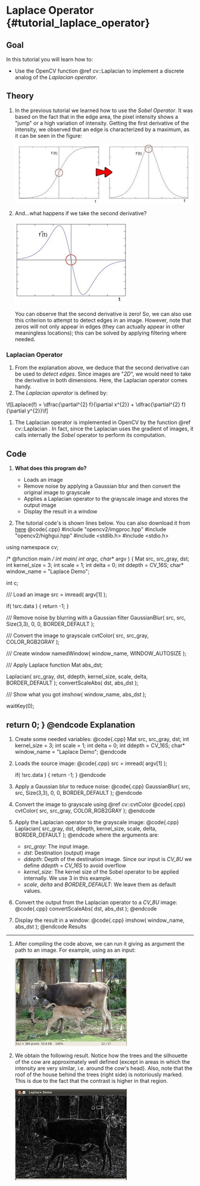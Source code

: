 Laplace Operator {#tutorial_laplace_operator}
================

Goal
----

In this tutorial you will learn how to:

-   Use the OpenCV function @ref cv::Laplacian to implement a discrete analog of the *Laplacian
    operator*.

Theory
------

1.  In the previous tutorial we learned how to use the *Sobel Operator*. It was based on the fact
    that in the edge area, the pixel intensity shows a "jump" or a high variation of intensity.
    Getting the first derivative of the intensity, we observed that an edge is characterized by a
    maximum, as it can be seen in the figure:

    ![image](images/Laplace_Operator_Tutorial_Theory_Previous.jpg)

2.  And...what happens if we take the second derivative?

    ![image](images/Laplace_Operator_Tutorial_Theory_ddIntensity.jpg)

    You can observe that the second derivative is zero! So, we can also use this criterion to
    attempt to detect edges in an image. However, note that zeros will not only appear in edges
    (they can actually appear in other meaningless locations); this can be solved by applying
    filtering where needed.

### Laplacian Operator

1.  From the explanation above, we deduce that the second derivative can be used to *detect edges*.
    Since images are "*2D*", we would need to take the derivative in both dimensions. Here, the
    Laplacian operator comes handy.
2.  The *Laplacian operator* is defined by:

\f[Laplace(f) = \dfrac{\partial^{2} f}{\partial x^{2}} + \dfrac{\partial^{2} f}{\partial y^{2}}\f]

1.  The Laplacian operator is implemented in OpenCV by the function @ref cv::Laplacian . In fact,
    since the Laplacian uses the gradient of images, it calls internally the *Sobel* operator to
    perform its computation.

Code
----

1.  **What does this program do?**
    -   Loads an image
    -   Remove noise by applying a Gaussian blur and then convert the original image to grayscale
    -   Applies a Laplacian operator to the grayscale image and stores the output image
    -   Display the result in a window

2.  The tutorial code's is shown lines below. You can also download it from
    [here](https://github.com/Itseez/opencv/tree/master/samples/cpp/tutorial_code/ImgTrans/Laplace_Demo.cpp)
@code{.cpp}
#include "opencv2/imgproc.hpp"
#include "opencv2/highgui.hpp"
#include <stdlib.h>
#include <stdio.h>

using namespace cv;

/* @function main */
int main( int argc, char** argv )
{
  Mat src, src_gray, dst;
  int kernel_size = 3;
  int scale = 1;
  int delta = 0;
  int ddepth = CV_16S;
  char* window_name = "Laplace Demo";

  int c;

  /// Load an image
  src = imread( argv[1] );

  if( !src.data )
    { return -1; }

  /// Remove noise by blurring with a Gaussian filter
  GaussianBlur( src, src, Size(3,3), 0, 0, BORDER_DEFAULT );

  /// Convert the image to grayscale
  cvtColor( src, src_gray, COLOR_RGB2GRAY );

  /// Create window
  namedWindow( window_name, WINDOW_AUTOSIZE );

  /// Apply Laplace function
  Mat abs_dst;

  Laplacian( src_gray, dst, ddepth, kernel_size, scale, delta, BORDER_DEFAULT );
  convertScaleAbs( dst, abs_dst );

  /// Show what you got
  imshow( window_name, abs_dst );

  waitKey(0);

  return 0;
  }
@endcode
Explanation
-----------

1.  Create some needed variables:
    @code{.cpp}
    Mat src, src_gray, dst;
    int kernel_size = 3;
    int scale = 1;
    int delta = 0;
    int ddepth = CV_16S;
    char* window_name = "Laplace Demo";
    @endcode
2.  Loads the source image:
    @code{.cpp}
    src = imread( argv[1] );

    if( !src.data )
      { return -1; }
    @endcode
3.  Apply a Gaussian blur to reduce noise:
    @code{.cpp}
    GaussianBlur( src, src, Size(3,3), 0, 0, BORDER_DEFAULT );
    @endcode
4.  Convert the image to grayscale using @ref cv::cvtColor
    @code{.cpp}
    cvtColor( src, src_gray, COLOR_RGB2GRAY );
    @endcode
5.  Apply the Laplacian operator to the grayscale image:
    @code{.cpp}
    Laplacian( src_gray, dst, ddepth, kernel_size, scale, delta, BORDER_DEFAULT );
    @endcode
    where the arguments are:

    -   *src_gray*: The input image.
    -   *dst*: Destination (output) image
    -   *ddepth*: Depth of the destination image. Since our input is *CV_8U* we define *ddepth* =
        *CV_16S* to avoid overflow
    -   *kernel_size*: The kernel size of the Sobel operator to be applied internally. We use 3 in
        this example.
    -   *scale*, *delta* and *BORDER_DEFAULT*: We leave them as default values.

6.  Convert the output from the Laplacian operator to a *CV_8U* image:
    @code{.cpp}
    convertScaleAbs( dst, abs_dst );
    @endcode
7.  Display the result in a window:
    @code{.cpp}
    imshow( window_name, abs_dst );
    @endcode
Results
-------

1.  After compiling the code above, we can run it giving as argument the path to an image. For
    example, using as an input:

    ![image](images/Laplace_Operator_Tutorial_Original_Image.jpg)

2.  We obtain the following result. Notice how the trees and the silhouette of the cow are
    approximately well defined (except in areas in which the intensity are very similar, i.e. around
    the cow's head). Also, note that the roof of the house behind the trees (right side) is
    notoriously marked. This is due to the fact that the contrast is higher in that region.

    ![image](images/Laplace_Operator_Tutorial_Result.jpg)



